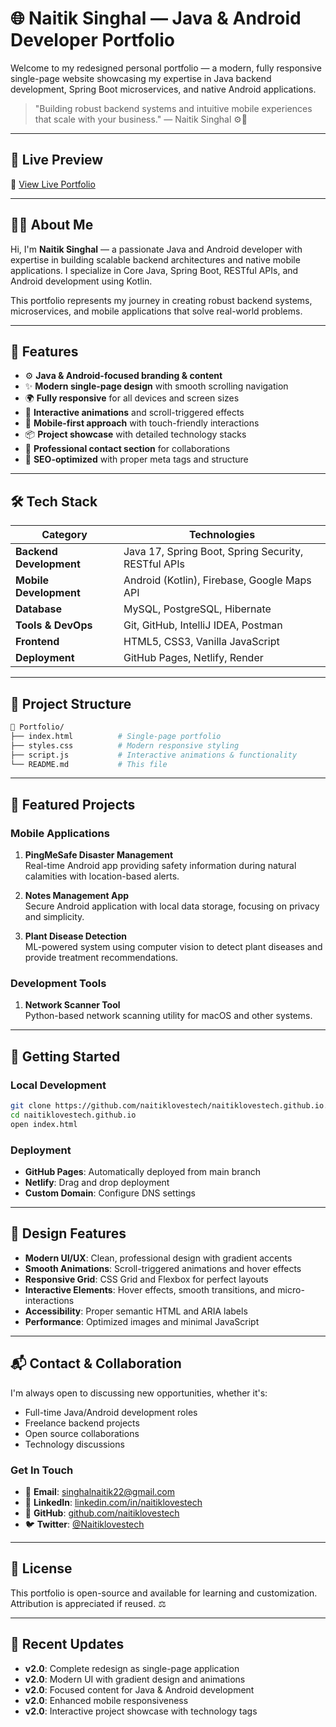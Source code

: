 # 🌐 Naitik Singhal — Java & Android Developer Portfolio

Welcome to my redesigned personal portfolio — a modern, fully responsive single-page website showcasing my expertise in Java backend development, Spring Boot microservices, and native Android applications.

> "Building robust backend systems and intuitive mobile experiences that scale with your business." — Naitik Singhal ⚙️📱

---

## 🚀 Live Preview

🔗 [View Live Portfolio](https://naitiklovestech.github.io)

---

## 👨‍💻 About Me

Hi, I'm **Naitik Singhal** — a passionate Java and Android developer with expertise in building scalable backend architectures and native mobile applications. I specialize in Core Java, Spring Boot, RESTful APIs, and Android development using Kotlin.

This portfolio represents my journey in creating robust backend systems, microservices, and mobile applications that solve real-world problems.

---

## 🎯 Features

- ⚙️ **Java & Android-focused branding & content**
- ✨ **Modern single-page design** with smooth scrolling navigation
- 🌍 **Fully responsive** for all devices and screen sizes
- 🔄 **Interactive animations** and scroll-triggered effects
- 📱 **Mobile-first approach** with touch-friendly interactions
- 📦 **Project showcase** with detailed technology stacks
- 📇 **Professional contact section** for collaborations
- 🧩 **SEO-optimized** with proper meta tags and structure

---

## 🛠️ Tech Stack

| Category | Technologies |
|----------|--------------|
| **Backend Development** | Java 17, Spring Boot, Spring Security, RESTful APIs |
| **Mobile Development** | Android (Kotlin), Firebase, Google Maps API |
| **Database** | MySQL, PostgreSQL, Hibernate |
| **Tools & DevOps** | Git, GitHub, IntelliJ IDEA, Postman |
| **Frontend** | HTML5, CSS3, Vanilla JavaScript |
| **Deployment** | GitHub Pages, Netlify, Render |

---

## 📂 Project Structure

```bash
📁 Portfolio/
├── index.html          # Single-page portfolio
├── styles.css          # Modern responsive styling
├── script.js           # Interactive animations & functionality
└── README.md           # This file
```

---

## 🧪 Featured Projects

### Mobile Applications
1. **PingMeSafe Disaster Management**  
   Real-time Android app providing safety information during natural calamities with location-based alerts.

2. **Notes Management App**  
   Secure Android application with local data storage, focusing on privacy and simplicity.

3. **Plant Disease Detection**  
   ML-powered system using computer vision to detect plant diseases and provide treatment recommendations.

### Development Tools
1. **Network Scanner Tool**  
   Python-based network scanning utility for macOS and other systems.

---

## 🚀 Getting Started

### Local Development
```bash
git clone https://github.com/naitiklovestech/naitiklovestech.github.io.git
cd naitiklovestech.github.io
open index.html
```

### Deployment
- **GitHub Pages**: Automatically deployed from main branch
- **Netlify**: Drag and drop deployment
- **Custom Domain**: Configure DNS settings

---

## 🎨 Design Features

- **Modern UI/UX**: Clean, professional design with gradient accents
- **Smooth Animations**: Scroll-triggered animations and hover effects
- **Responsive Grid**: CSS Grid and Flexbox for perfect layouts
- **Interactive Elements**: Hover effects, smooth transitions, and micro-interactions
- **Accessibility**: Proper semantic HTML and ARIA labels
- **Performance**: Optimized images and minimal JavaScript

---

## 📬 Contact & Collaboration

I'm always open to discussing new opportunities, whether it's:
- Full-time Java/Android development roles
- Freelance backend projects
- Open source collaborations
- Technology discussions

### Get In Touch
- 📧 **Email**: [singhalnaitik22@gmail.com](mailto:singhalnaitik22@gmail.com)
- 🔗 **LinkedIn**: [linkedin.com/in/naitiklovestech](https://linkedin.com/in/naitiklovestech)
- 🐙 **GitHub**: [github.com/naitiklovestech](https://github.com/naitiklovestech)
- 🐦 **Twitter**: [@Naitiklovestech](https://twitter.com/Naitiklovestech)

---

## 📄 License

This portfolio is open-source and available for learning and customization.  
Attribution is appreciated if reused. ⚖️

---

## 🔄 Recent Updates

- **v2.0**: Complete redesign as single-page application
- **v2.0**: Modern UI with gradient design and animations
- **v2.0**: Focused content for Java & Android development
- **v2.0**: Enhanced mobile responsiveness
- **v2.0**: Interactive project showcase with technology tags
